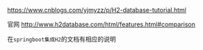 https://www.cnblogs.com/yjmyzz/p/H2-database-tutorial.html

官网
http://www.h2database.com/html/features.html#comparison





在`springboot集成H2`的文档有相应的说明